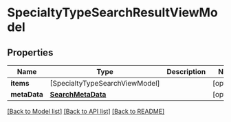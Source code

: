 # SpecialtyTypeSearchResultViewModel

## Properties
Name | Type | Description | Notes
------------ | ------------- | ------------- | -------------
**items** | [SpecialtyTypeSearchViewModel] |  | [optional] 
**metaData** | [**SearchMetaData**](SearchMetaData.md) |  | [optional] 

[[Back to Model list]](../README.md#documentation-for-models) [[Back to API list]](../README.md#documentation-for-api-endpoints) [[Back to README]](../README.md)


